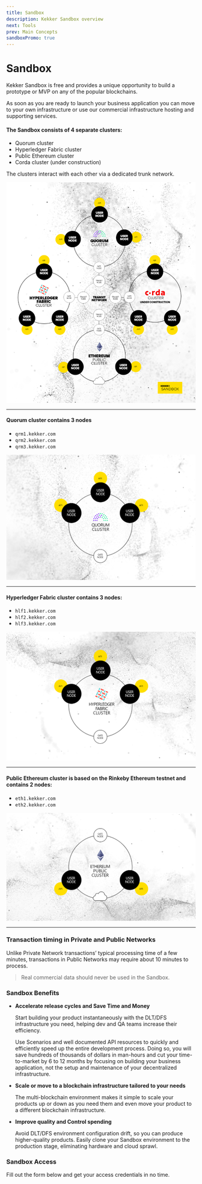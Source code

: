 ```yaml
---
title: Sandbox
description: Kekker Sandbox overview
next: Tools
prev: Main Concepts
sandboxPromo: true
---
```


# Sandbox

Kekker Sandbox is free and provides a unique opportunity to build a prototype or MVP 
on any of the popular blockchains. 

As soon as you are ready to launch your business application you can move to 
your own infrastructure or use our commercial infrastructure hosting and supporting services.

#### The Sandbox consists of 4 separate clusters:
* Quorum cluster
* Hyperledger Fabric cluster
* Public Ethereum cluster
* Corda cluster (under construction)

The clusters interact with each other via a dedicated trunk network.

![Kekker Sandbox Scheme](kekker_sandbox.png)

***

#### Quorum cluster contains 3 nodes

* `qrm1.kekker.com` 
* `qrm2.kekker.com` 
* `qrm3.kekker.com`

![Quorum Private Cluster](quorum_scheme.png)

***

#### Hyperledger Fabric cluster contains 3 nodes:

* `hlf1.kekker.com` 
* `hlf2.kekker.com` 
* `hlf3.kekker.com`

![Hyperledger Private Cluster](hyper_scheme.png)

***

#### Public Ethereum cluster is based on the Rinkeby Ethereum testnet and contains 2 nodes:

* `eth1.kekker.com` 
* `eth2.kekker.com`

![Ethereum Public Cluster](eth_scheme.png)

***

### Transaction timing in Private and Public Networks
Unlike Private Network transactions’ typical processing time of a few minutes, 
transactions in Public Networks may require about 10 minutes to process.

> Real commercial data should never be used in the Sandbox.

### Sandbox Benefits 

* **Accelerate release cycles and Save Time and Money** 
   
   Start building your product instantaneously with the DLT/DFS infrastructure you need, 
   helping dev and QA teams increase their efficiency. 
   
   Use Scenarios and well documented API resources to quickly and efficiently speed up 
   the entire development process. Doing so, you will save hundreds of thousands of dollars 
   in man-hours and cut your time-to-market by 6 to 12 months by focusing on building your 
   business application, not the setup and maintenance of your decentralized infrastructure.

* **Scale or move to a blockchain infrastructure tailored to your needs** 
   
   The multi-blockchain environment makes it simple to scale your products up or down as you need them and 
   even move your product to a different blockchain infrastructure.

* **Improve quality and Control spending** 
   
   Avoid DLT/DFS environment configuration drift, so you can produce higher-quality products. 
   Easily clone your Sandbox environment to the production stage, eliminating hardware and cloud sprawl.
   
### Sandbox Access
Fill out the form below and get your access credentials in no time. 
